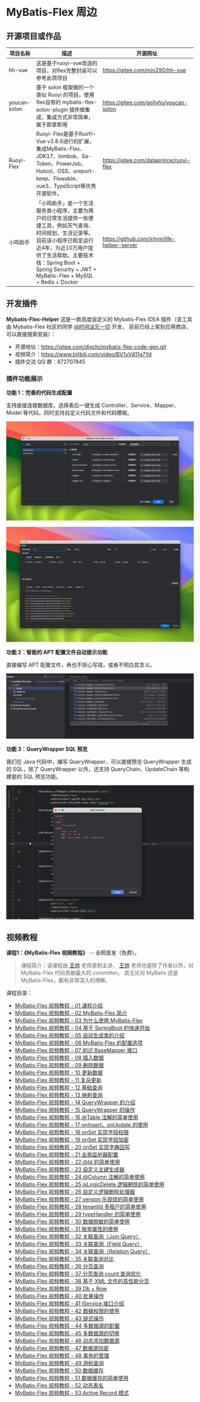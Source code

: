 # MyBatis-Flex 周边

## 开源项目或作品

| 项目名称         | 描述                                                                                                                                        | 开源网址                                    |
|--------------|-------------------------------------------------------------------------------------------------------------------------------------------|-----------------------------------------|
| hh-vue       | 这是基于ruoyi-vue改造的项目，对flex完整封装可以参考此项项目                                                                                                      | https://gitee.com/min290/hh-vue         |
| youcan-solon | 基于 solon 框架做的一个类似 Ruoyi 的项目，使用flex自带的 mybatis-flex-solon-plugin 插件做集成，集成方式非常简单，属于即拿即用                                                           | https://gitee.com/gollyhu/youcan-solon  |
| Ruoyi-Flex   | Ruoyi-Flex是基于RuoYi-Vue v3.8.6进行的扩展，集成MyBatis-Flex、JDK17、lombok、Sa-Token、PowerJob、Hutool、OSS、ureport-keep、Flowable、vue3、TypeScript等优秀开源软件。 | https://gitee.com/dataprince/ruoyi-flex |
| 小鸣助手   |「小鸣助手」是一个生活服务类小程序，主要为用户的日常生活提供一些便捷工具，例如天气查询、时间规划、生活记录等。目前该小程序已稳定运行近4年，为近10万用户提供了生活帮助。主要技术栈：Spring Boot + Spring Security + JWT + MyBatis-Flex + MySQL + Redis + Docker | https://github.com/inlym/life-helper-server |

## 开发插件

**Mybatis-Flex-Helper** 这是一款高度自定义的 Mybatis-Flex IDEA 插件（该工具由 Mybatis-Flex 社区的同学 [@时间淡忘一切](https://gitee.com/djxchi) 开发，
目前已经上架到应用商店，可以直接搜索安装）：

- 开源地址：https://gitee.com/djxchi/mybatis-flex-code-gen.git
- 视频简介：https://www.bilibili.com/video/BV1yV411g7Yd
- 插件交流 QQ 群：872707845


### 插件功能展示

**功能 1：完善的代码生成配置**

支持直接连接数据库，选择表后一键生成 Controller、Service、Mapper、Model 等代码，同时支持自定义代码文件和代码模板。

![](../assets/images/mybatis-flex-helper/01.png)

![](../assets/images/mybatis-flex-helper/02.png)

**功能 2：智能的 APT 配置文件自动提示功能**

直接编写 APT 配置文件，再也不担心写错，或者不明白其含义。

![](../assets/images/mybatis-flex-helper/03.png)

**功能 3：QueryWrapper SQL 预览**

我们在 Java 代码中，编写 QueryWrapper，可以直接预览 QueryWrapper 生成的 SQL，除了 QueryWrapper 以外，还支持 QueryChain、UpdateChain 等构建是的 SQL 预览功能。

![](../assets/images/mybatis-flex-helper/04.png)




## 视频教程

**课程1：《MyBatis-Flex 视频教程》** -- 全网首发（免费）。
> 课程简介：该课程由 [王帅](https://gitee.com/Suomm) 老师录制主讲， [王帅](https://gitee.com/Suomm) 老师也是除了作者以外，对 MyBatis-Flex 代码贡献最大的 committer。
> 其无论对 MyBatis 还是 MyBatis-Flex，都有非常深入的理解。

课程目录：

- [MyBatis-Flex 视频教程 - 01 课程介绍](https://www.bilibili.com/video/BV11h411A7cU)
- [MyBatis-Flex 视频教程 - 02 MyBatis-Flex 简介](https://www.bilibili.com/video/BV1GW4y1f7vt)
- [MyBatis-Flex 视频教程 - 03 为什么使用 MyBatis-Flex](https://www.bilibili.com/video/BV1us4y167gk)
- [MyBatis-Flex 视频教程 - 04 基于 SpringBoot 的快速开始](https://www.bilibili.com/video/BV1yW4y1Z74j)
- [MyBatis-Flex 视频教程 - 05 自动生成类的介绍](https://www.bilibili.com/video/BV1XF411R7pQ)
- [MyBatis-Flex 视频教程 - 06 MyBatis-Flex 的配置选项](https://www.bilibili.com/video/BV1ys4y1676q)
- [MyBatis-Flex 视频教程 - 07 初识 BaseMapper 接口](https://www.bilibili.com/video/BV1Pm4y1E7PV)
- [MyBatis-Flex 视频教程 - 08 插入数据](https://www.bilibili.com/video/BV1Mz4y177jy)
- [MyBatis-Flex 视频教程 - 09 删除数据](https://www.bilibili.com/video/BV1gV4y1h7Jf)
- [MyBatis-Flex 视频教程 - 10 更新数据](https://www.bilibili.com/video/BV1Cg4y1w79y)
- [MyBatis-Flex 视频教程 - 11 复杂更新](https://www.bilibili.com/video/BV1wu411L7dF)
- [MyBatis-Flex 视频教程 - 12 基础查询](https://www.bilibili.com/video/BV1XN41117kx)
- [MyBatis-Flex 视频教程 - 13 映射查询](https://www.bilibili.com/video/BV1Cx4y1R7M8)
- [MyBatis-Flex 视频教程 - 14 QueryWrapper 的介绍](https://www.bilibili.com/video/BV1Mm4y177nq)
- [MyBatis-Flex 视频教程 - 15 QueryWrapper 的操作](https://www.bilibili.com/video/BV1R8411U7CT)
- [MyBatis-Flex 视频教程 - 16 @Table 注解的简单使用](https://www.bilibili.com/video/BV1Sk4y157ov)
- [MyBatis-Flex 视频教程 - 17 onInsert、onUpdate 的使用](https://www.bilibili.com/video/BV1rz4y1473L)
- [MyBatis-Flex 视频教程 - 18 onSet 实现字段权限](https://www.bilibili.com/video/BV1AN411e7id)
- [MyBatis-Flex 视频教程 - 19 onSet 实现字段加密](https://www.bilibili.com/video/BV12c411c74x)
- [MyBatis-Flex 视频教程 - 20 onSet 实现字典回写](https://www.bilibili.com/video/BV1uu41157bF)
- [MyBatis-Flex 视频教程 - 21 全局监听器配置](https://www.bilibili.com/video/BV1qm4y1L7Si)
- [MyBatis-Flex 视频教程 - 22 @Id 的简单使用](https://www.bilibili.com/video/BV1Hp4y1571K)
- [MyBatis-Flex 视频教程 - 23 自定义主键生成器](https://www.bilibili.com/video/BV1eM4y1p72z)
- [MyBatis-Flex 视频教程 - 24 @Column 注解的简单使用](https://www.bilibili.com/video/BV14c411w7Fr)
- [MyBatis-Flex 视频教程 - 25 isLogicDelete 逻辑删除的简单使用](https://www.bilibili.com/video/BV1K94y1e7X7)
- [MyBatis-Flex 视频教程 - 26 自定义逻辑删除处理器](https://www.bilibili.com/video/BV1oP411z7uu)
- [MyBatis-Flex 视频教程 - 27 version 乐观锁的简单使用](https://www.bilibili.com/video/BV1Rc411F7wp)
- [MyBatis-Flex 视频教程 - 28 tenantId 多租户的简单使用](https://www.bilibili.com/video/BV1eP41167TU)
- [MyBatis-Flex 视频教程 - 29 typeHandler 的简单使用](https://www.bilibili.com/video/BV1B841127ea)
- [MyBatis-Flex 视频教程 - 30 数据脱敏的简单使用](https://www.bilibili.com/video/BV1gz4y1s7Wg)
- [MyBatis-Flex 视频教程 - 31 枚举属性的使用](https://www.bilibili.com/video/BV1mm4y1W7SD)
- [MyBatis-Flex 视频教程 - 32 关联查询（Join Query）](https://www.bilibili.com/video/BV1B8411d7iC)
- [MyBatis-Flex 视频教程 - 33 关联查询（Field Query）](https://www.bilibili.com/video/BV17k4y1g7vt)
- [MyBatis-Flex 视频教程 - 34 关联查询（Relation Query）](https://www.bilibili.com/video/BV1bj411r7A4)
- [MyBatis-Flex 视频教程 - 35 关联查询对比](https://www.bilibili.com/video/BV1oF411f7dr)
- [MyBatis-Flex 视频教程 - 36 分页查询](https://www.bilibili.com/video/BV1d44y1F7JM)
- [MyBatis-Flex 视频教程 - 37 分页查询 count 查询优化](https://www.bilibili.com/video/BV1np4y1G7R9)
- [MyBatis-Flex 视频教程 - 38 基于 XML 文件的高性能分页](https://www.bilibili.com/video/BV1Zh4y1D7aj)
- [MyBatis-Flex 视频教程 - 39 Db + Row](https://www.bilibili.com/video/BV1wp4y1g7by)
- [MyBatis-Flex 视频教程 - 40 批量操作](https://www.bilibili.com/video/BV1PV4y1Y73a)
- [MyBatis-Flex 视频教程 - 41 IService 接口介绍](https://www.bilibili.com/video/BV14F411Z7EQ)
- [MyBatis-Flex 视频教程 - 42 数据权限的使用](https://www.bilibili.com/video/BV1Ju4y197xr)
- [MyBatis-Flex 视频教程 - 43 链式操作](https://www.bilibili.com/video/BV1Wu411J7Hu)
- [MyBatis-Flex 视频教程 - 44 多数据源的配置](https://www.bilibili.com/video/BV1f8411X7gW)
- [MyBatis-Flex 视频教程 - 45 多数据源的切换](https://www.bilibili.com/video/BV1544y1F7Wv)
- [MyBatis-Flex 视频教程 - 46 动态添加数据源](https://www.bilibili.com/video/BV1tm4y1H712)
- [MyBatis-Flex 视频教程 - 47 数据源加密](https://www.bilibili.com/video/BV1GF41117GC)
- [MyBatis-Flex 视频教程 - 48 事务的管理](https://www.bilibili.com/video/BV1oP411p7Wk)
- [MyBatis-Flex 视频教程 - 49 游标查询](https://www.bilibili.com/video/BV1JN4y1d7AB)
- [MyBatis-Flex 视频教程 - 50 数据缓存](https://www.bilibili.com/video/BV1cu4y1X7XL)
- [MyBatis-Flex 视频教程 - 51 数据缓存的简单使用](https://www.bilibili.com/video/BV1F8411X7EB)
- [MyBatis-Flex 视频教程 - 52 动态表名](https://www.bilibili.com/video/BV1D8411Q7tD)
- [MyBatis-Flex 视频教程 - 53 Active Record 模式](https://www.bilibili.com/video/BV1Lh4y1T7Ey)



